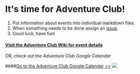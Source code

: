 # It's time for Adventure Club!

1. Put information about events into individual markdown files.
2. When something needs to be done assign an [issue](https://github.com/Adventure-Club/2015/issues).
3. Good luck, have fun!


#### [Visit the Adventure Club Wiki for event details]( https://github.com/Adventure-Club/2015/wiki)

_OR, check out the Adventure Club Google Calendar_

####[Go to the Adventure Club Google Calendar >>](https://www.google.com/calendar/embed?height=600&amp;wkst=2&amp;bgcolor=%23ffffff&amp;src=85lhg645k5lgmhc12ffh01ivl8%40group.calendar.google.com&amp;color=%23865A5A&amp;ctz=America%2FLos_Angeles)
[![](http://www.iblamar.org/_/rsrc/1379173999000/home/Google-Calendar-icon.png?height=200&width=200)](https://www.google.com/calendar/embed?height=600&amp;wkst=2&amp;bgcolor=%23ffffff&amp;src=85lhg645k5lgmhc12ffh01ivl8%40group.calendar.google.com&amp;color=%23865A5A&amp;ctz=America%2FLos_Angeles)
